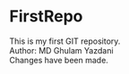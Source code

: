 # FirstRepo
This is my first GIT repository.
<br>
Author: MD Ghulam Yazdani
<br>
Changes have been made.
